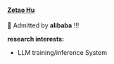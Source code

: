 #### [Zetao Hu](https://github.com/Vinkle-hzt)

🎉 Admitted by **alibaba** !!!

**research interests:**
-  LLM training/inference System

